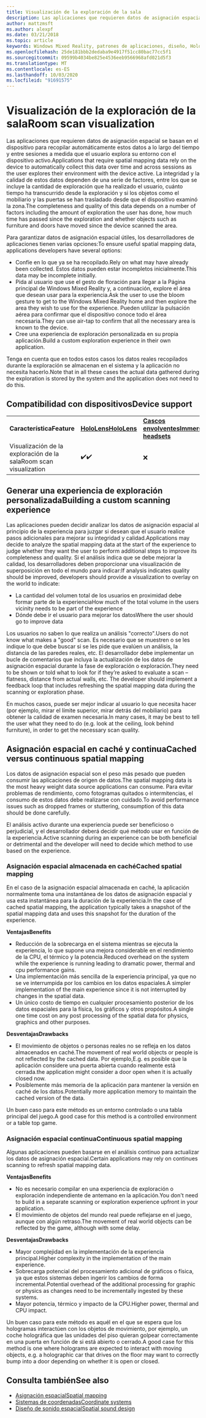 ```yaml
---
title: Visualización de la exploración de la sala
description: Las aplicaciones que requieren datos de asignación espacial se basan en el dispositivo para recopilar automáticamente estos datos a lo largo del tiempo y entre sesiones a medida que el usuario explora su entorno con el dispositivo activo.
author: mattzmsft
ms.author: alexpf
ms.date: 03/21/2018
ms.topic: article
keywords: Windows Mixed Reality, patrones de aplicaciones, diseño, HoloLens, examen de salón, asignación espacial, malla
ms.openlocfilehash: 25de181bbb2dedaba9e4917f51cc80bac77cc5f1
ms.sourcegitcommit: 09599b4034be825e4536eeb9566968afd021d5f3
ms.translationtype: MT
ms.contentlocale: es-ES
ms.lasthandoff: 10/03/2020
ms.locfileid: "91691575"
---
```

# <a name="room-scan-visualization"></a><span data-ttu-id="7b4fd-104">Visualización de la exploración de la sala</span><span class="sxs-lookup"><span data-stu-id="7b4fd-104">Room scan visualization</span></span>

<span data-ttu-id="7b4fd-105">Las aplicaciones que requieren datos de asignación espacial se basan en el dispositivo para recopilar automáticamente estos datos a lo largo del tiempo y entre sesiones a medida que el usuario explora su entorno con el dispositivo activo.</span><span class="sxs-lookup"><span data-stu-id="7b4fd-105">Applications that require spatial mapping data rely on the device to automatically collect this data over time and across sessions as the user explores their environment with the device active.</span></span> <span data-ttu-id="7b4fd-106">La integridad y la calidad de estos datos dependen de una serie de factores, entre los que se incluye la cantidad de exploración que ha realizado el usuario, cuánto tiempo ha transcurrido desde la exploración y si los objetos como el mobiliario y las puertas se han trasladado desde que el dispositivo examinó la zona.</span><span class="sxs-lookup"><span data-stu-id="7b4fd-106">The completeness and quality of this data depends on a number of factors including the amount of exploration the user has done, how much time has passed since the exploration and whether objects such as furniture and doors have moved since the device scanned the area.</span></span>

<span data-ttu-id="7b4fd-107">Para garantizar datos de asignación espacial útiles, los desarrolladores de aplicaciones tienen varias opciones:</span><span class="sxs-lookup"><span data-stu-id="7b4fd-107">To ensure useful spatial mapping data, applications developers have several options:</span></span>
* <span data-ttu-id="7b4fd-108">Confíe en lo que ya se ha recopilado.</span><span class="sxs-lookup"><span data-stu-id="7b4fd-108">Rely on what may have already been collected.</span></span> <span data-ttu-id="7b4fd-109">Estos datos pueden estar incompletos inicialmente.</span><span class="sxs-lookup"><span data-stu-id="7b4fd-109">This data may be incomplete initially.</span></span>
* <span data-ttu-id="7b4fd-110">Pida al usuario que use el gesto de floración para llegar a la Página principal de Windows Mixed Reality y, a continuación, explore el área que desean usar para la experiencia.</span><span class="sxs-lookup"><span data-stu-id="7b4fd-110">Ask the user to use the bloom gesture to get to the Windows Mixed Reality home and then explore the area they wish to use for the experience.</span></span> <span data-ttu-id="7b4fd-111">Pueden utilizar la pulsación aérea para confirmar que el dispositivo conoce todo el área necesaria.</span><span class="sxs-lookup"><span data-stu-id="7b4fd-111">They can use air-tap to confirm that all the necessary area is known to the device.</span></span>
* <span data-ttu-id="7b4fd-112">Cree una experiencia de exploración personalizada en su propia aplicación.</span><span class="sxs-lookup"><span data-stu-id="7b4fd-112">Build a custom exploration experience in their own application.</span></span>

<span data-ttu-id="7b4fd-113">Tenga en cuenta que en todos estos casos los datos reales recopilados durante la exploración se almacenan en el sistema y la aplicación no necesita hacerlo.</span><span class="sxs-lookup"><span data-stu-id="7b4fd-113">Note that in all these cases the actual data gathered during the exploration is stored by the system and the application does not need to do this.</span></span>

## <a name="device-support"></a><span data-ttu-id="7b4fd-114">Compatibilidad con dispositivos</span><span class="sxs-lookup"><span data-stu-id="7b4fd-114">Device support</span></span>

<table>
    <colgroup>
    <col width="33%" />
    <col width="33%" />
    <col width="33%" />
    </colgroup>
    <tr>
        <td><span data-ttu-id="7b4fd-115"><strong>Característica</strong></span><span class="sxs-lookup"><span data-stu-id="7b4fd-115"><strong>Feature</strong></span></span></td>
        <td><span data-ttu-id="7b4fd-116"><a href="../hololens-hardware-details.md"><strong>HoloLens</strong></a></span><span class="sxs-lookup"><span data-stu-id="7b4fd-116"><a href="../hololens-hardware-details.md"><strong>HoloLens</strong></a></span></span></td>
        <td><span data-ttu-id="7b4fd-117"><a href="../discover/immersive-headset-hardware-details.md"><strong>Cascos envolventes</strong></a></span><span class="sxs-lookup"><span data-stu-id="7b4fd-117"><a href="../discover/immersive-headset-hardware-details.md"><strong>Immersive headsets</strong></a></span></span></td>
    </tr>
     <tr>
        <td><span data-ttu-id="7b4fd-118">Visualización de la exploración de la sala</span><span class="sxs-lookup"><span data-stu-id="7b4fd-118">Room scan visualization</span></span></td>
        <td><span data-ttu-id="7b4fd-119">✔️</span><span class="sxs-lookup"><span data-stu-id="7b4fd-119">✔️</span></span></td>
        <td>❌</td>
    </tr>
</table>



## <a name="building-a-custom-scanning-experience"></a><span data-ttu-id="7b4fd-120">Generar una experiencia de exploración personalizada</span><span class="sxs-lookup"><span data-stu-id="7b4fd-120">Building a custom scanning experience</span></span>

<span data-ttu-id="7b4fd-121">Las aplicaciones pueden decidir analizar los datos de asignación espacial al principio de la experiencia para juzgar si desean que el usuario realice pasos adicionales para mejorar su integridad y calidad.</span><span class="sxs-lookup"><span data-stu-id="7b4fd-121">Applications may decide to analyze the spatial mapping data at the start of the experience to judge whether they want the user to perform additional steps to improve its completeness and quality.</span></span> <span data-ttu-id="7b4fd-122">Si el análisis indica que se debe mejorar la calidad, los desarrolladores deben proporcionar una visualización de superposición en todo el mundo para indicar:</span><span class="sxs-lookup"><span data-stu-id="7b4fd-122">If analysis indicates quality should be improved, developers should provide a visualization to overlay on the world to indicate:</span></span>
* <span data-ttu-id="7b4fd-123">La cantidad del volumen total de los usuarios en proximidad debe formar parte de la experiencia</span><span class="sxs-lookup"><span data-stu-id="7b4fd-123">How much of the total volume in the users vicinity needs to be part of the experience</span></span>
* <span data-ttu-id="7b4fd-124">Dónde debe ir el usuario para mejorar los datos</span><span class="sxs-lookup"><span data-stu-id="7b4fd-124">Where the user should go to improve data</span></span>

<span data-ttu-id="7b4fd-125">Los usuarios no saben lo que realiza un análisis "correcto".</span><span class="sxs-lookup"><span data-stu-id="7b4fd-125">Users do not know what makes a "good" scan.</span></span> <span data-ttu-id="7b4fd-126">Es necesario que se muestren o se les indique lo que debe buscar si se les pide que evalúen un análisis, la distancia de las paredes reales, etc. El desarrollador debe implementar un bucle de comentarios que incluya la actualización de los datos de asignación espacial durante la fase de exploración o exploración.</span><span class="sxs-lookup"><span data-stu-id="7b4fd-126">They need to be shown or told what to look for if they’re asked to evaluate a scan – flatness, distance from actual walls, etc. The developer should implement a feedback loop that includes refreshing the spatial mapping data during the scanning or exploration phase.</span></span>

<span data-ttu-id="7b4fd-127">En muchos casos, puede ser mejor indicar al usuario lo que necesita hacer (por ejemplo, mirar el límite superior, mirar detrás del mobiliario) para obtener la calidad de examen necesaria.</span><span class="sxs-lookup"><span data-stu-id="7b4fd-127">In many cases, it may be best to tell the user what they need to do (e.g. look at the ceiling, look behind furniture), in order to get the necessary scan quality.</span></span>

## <a name="cached-versus-continuous-spatial-mapping"></a><span data-ttu-id="7b4fd-128">Asignación espacial en caché y continua</span><span class="sxs-lookup"><span data-stu-id="7b4fd-128">Cached versus continuous spatial mapping</span></span>

<span data-ttu-id="7b4fd-129">Los datos de asignación espacial son el peso más pesado que pueden consumir las aplicaciones de origen de datos.</span><span class="sxs-lookup"><span data-stu-id="7b4fd-129">The spatial mapping data is the most heavy weight data source applications can consume.</span></span> <span data-ttu-id="7b4fd-130">Para evitar problemas de rendimiento, como fotogramas quitados o intermitencias, el consumo de estos datos debe realizarse con cuidado.</span><span class="sxs-lookup"><span data-stu-id="7b4fd-130">To avoid performance issues such as dropped frames or stuttering, consumption of this data should be done carefully.</span></span>

<span data-ttu-id="7b4fd-131">El análisis activo durante una experiencia puede ser beneficioso o perjudicial, y el desarrollador deberá decidir qué método usar en función de la experiencia.</span><span class="sxs-lookup"><span data-stu-id="7b4fd-131">Active scanning during an experience can be both beneficial or detrimental and the developer will need to decide which method to use based on the experience.</span></span>

### <a name="cached-spatial-mapping"></a><span data-ttu-id="7b4fd-132">Asignación espacial almacenada en caché</span><span class="sxs-lookup"><span data-stu-id="7b4fd-132">Cached spatial mapping</span></span>

<span data-ttu-id="7b4fd-133">En el caso de la asignación espacial almacenada en caché, la aplicación normalmente toma una instantánea de los datos de asignación espacial y usa esta instantánea para la duración de la experiencia.</span><span class="sxs-lookup"><span data-stu-id="7b4fd-133">In the case of cached spatial mapping, the application typically takes a snapshot of the spatial mapping data and uses this snapshot for the duration of the experience.</span></span>

<span data-ttu-id="7b4fd-134">**Ventajas**</span><span class="sxs-lookup"><span data-stu-id="7b4fd-134">**Benefits**</span></span>
* <span data-ttu-id="7b4fd-135">Reducción de la sobrecarga en el sistema mientras se ejecuta la experiencia, lo que supone una mejora considerable en el rendimiento de la CPU, el térmico y la potencia.</span><span class="sxs-lookup"><span data-stu-id="7b4fd-135">Reduced overhead on the system while the experience is running leading to dramatic power, thermal and cpu performance gains.</span></span>
* <span data-ttu-id="7b4fd-136">Una implementación más sencilla de la experiencia principal, ya que no se ve interrumpida por los cambios en los datos espaciales.</span><span class="sxs-lookup"><span data-stu-id="7b4fd-136">A simpler implementation of the main experience since it is not interrupted by changes in the spatial data.</span></span>
* <span data-ttu-id="7b4fd-137">Un único costo de tiempo en cualquier procesamiento posterior de los datos espaciales para la física, los gráficos y otros propósitos.</span><span class="sxs-lookup"><span data-stu-id="7b4fd-137">A single one time cost on any post processing of the spatial data for physics, graphics and other purposes.</span></span>

<span data-ttu-id="7b4fd-138">**Desventajas**</span><span class="sxs-lookup"><span data-stu-id="7b4fd-138">**Drawbacks**</span></span>
* <span data-ttu-id="7b4fd-139">El movimiento de objetos o personas reales no se refleja en los datos almacenados en caché.</span><span class="sxs-lookup"><span data-stu-id="7b4fd-139">The movement of real world objects or people is not reflected by the cached data.</span></span> <span data-ttu-id="7b4fd-140">Por ejemplo,</span><span class="sxs-lookup"><span data-stu-id="7b4fd-140">E.g.</span></span> <span data-ttu-id="7b4fd-141">es posible que la aplicación considere una puerta abierta cuando realmente está cerrada.</span><span class="sxs-lookup"><span data-stu-id="7b4fd-141">the application might consider a door open when it is actually closed now.</span></span>
* <span data-ttu-id="7b4fd-142">Posiblemente más memoria de la aplicación para mantener la versión en caché de los datos.</span><span class="sxs-lookup"><span data-stu-id="7b4fd-142">Potentially more application memory to maintain the cached version of the data.</span></span>

<span data-ttu-id="7b4fd-143">Un buen caso para este método es un entorno controlado o una tabla principal del juego.</span><span class="sxs-lookup"><span data-stu-id="7b4fd-143">A good case for this method is a controlled environment or a table top game.</span></span>

### <a name="continuous-spatial-mapping"></a><span data-ttu-id="7b4fd-144">Asignación espacial continua</span><span class="sxs-lookup"><span data-stu-id="7b4fd-144">Continuous spatial mapping</span></span>

<span data-ttu-id="7b4fd-145">Algunas aplicaciones pueden basarse en el análisis continuo para actualizar los datos de asignación espacial.</span><span class="sxs-lookup"><span data-stu-id="7b4fd-145">Certain applications may rely on continues scanning to refresh spatial mapping data.</span></span>

<span data-ttu-id="7b4fd-146">**Ventajas**</span><span class="sxs-lookup"><span data-stu-id="7b4fd-146">**Benefits**</span></span>
* <span data-ttu-id="7b4fd-147">No es necesario compilar en una experiencia de exploración o exploración independiente de antemano en la aplicación.</span><span class="sxs-lookup"><span data-stu-id="7b4fd-147">You don't need to build in a separate scanning or exploration experience upfront in your application.</span></span>
* <span data-ttu-id="7b4fd-148">El movimiento de objetos del mundo real puede reflejarse en el juego, aunque con algún retraso.</span><span class="sxs-lookup"><span data-stu-id="7b4fd-148">The movement of real world objects can be reflected by the game, although with some delay.</span></span>

<span data-ttu-id="7b4fd-149">**Desventajas**</span><span class="sxs-lookup"><span data-stu-id="7b4fd-149">**Drawbacks**</span></span>
* <span data-ttu-id="7b4fd-150">Mayor complejidad en la implementación de la experiencia principal.</span><span class="sxs-lookup"><span data-stu-id="7b4fd-150">Higher complexity in the implementation of the main experience.</span></span>
* <span data-ttu-id="7b4fd-151">Sobrecarga potencial del procesamiento adicional de gráficos o física, ya que estos sistemas deben ingerir los cambios de forma incremental.</span><span class="sxs-lookup"><span data-stu-id="7b4fd-151">Potential overhead of the additional processing for graphic or physics as changes need to be incrementally ingested by these systems.</span></span>
* <span data-ttu-id="7b4fd-152">Mayor potencia, térmico y impacto de la CPU.</span><span class="sxs-lookup"><span data-stu-id="7b4fd-152">Higher power, thermal and CPU impact.</span></span>

<span data-ttu-id="7b4fd-153">Un buen caso para este método es aquél en el que se espera que los hologramas interactúen con los objetos de movimiento, por ejemplo, un coche holográfica que las unidades del piso quieran golpear correctamente en una puerta en función de si está abierto o cerrado.</span><span class="sxs-lookup"><span data-stu-id="7b4fd-153">A good case for this method is one where holograms are expected to interact with moving objects, e.g. a holographic car that drives on the floor may want to correctly bump into a door depending on whether it is open or closed.</span></span>

## <a name="see-also"></a><span data-ttu-id="7b4fd-154">Consulta también</span><span class="sxs-lookup"><span data-stu-id="7b4fd-154">See also</span></span>
* [<span data-ttu-id="7b4fd-155">Asignación espacial</span><span class="sxs-lookup"><span data-stu-id="7b4fd-155">Spatial mapping</span></span>](spatial-mapping.md)
* [<span data-ttu-id="7b4fd-156">Sistemas de coordenadas</span><span class="sxs-lookup"><span data-stu-id="7b4fd-156">Coordinate systems</span></span>](coordinate-systems.md)
* [<span data-ttu-id="7b4fd-157">Diseño de sonido espacial</span><span class="sxs-lookup"><span data-stu-id="7b4fd-157">Spatial sound design</span></span>](spatial-sound-design.md)
